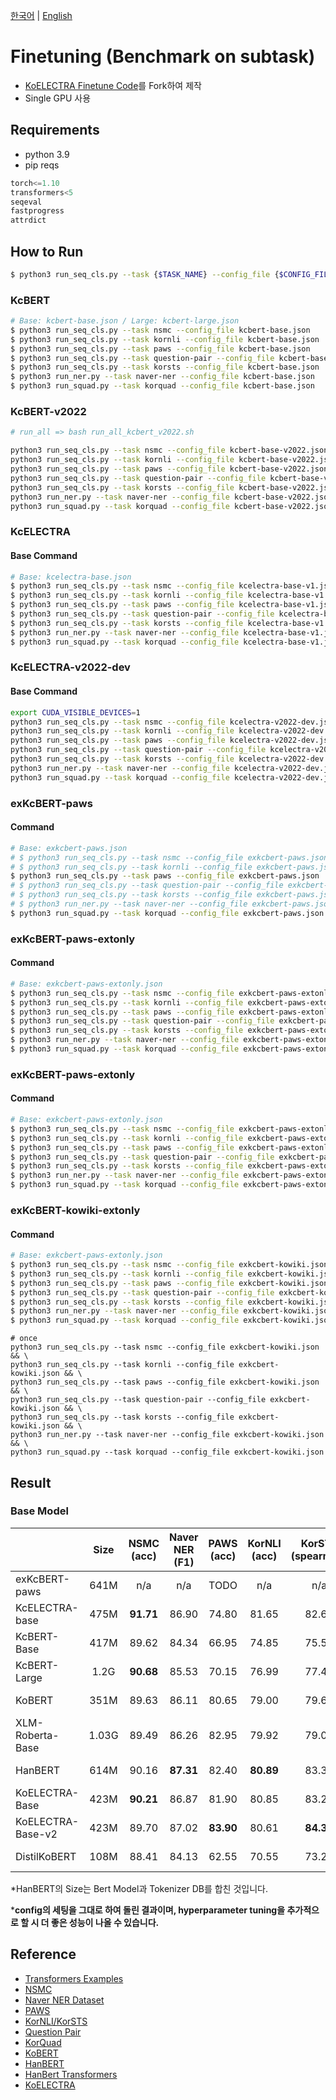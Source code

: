 [한국어](./README.md) | [English](./README_EN.md)

# Finetuning (Benchmark on subtask)

- [KoELECTRA Finetune Code](https://github.com/monologg/KoELECTRA/tree/master/finetune)를 Fork하여 제작
- Single GPU 사용

## Requirements

- python 3.9
- pip reqs

```python
torch<=1.10
transformers<5
seqeval
fastprogress
attrdict
```

## How to Run

```bash
$ python3 run_seq_cls.py --task {$TASK_NAME} --config_file {$CONFIG_FILE}
```

### KcBERT

```bash
# Base: kcbert-base.json / Large: kcbert-large.json
$ python3 run_seq_cls.py --task nsmc --config_file kcbert-base.json
$ python3 run_seq_cls.py --task kornli --config_file kcbert-base.json
$ python3 run_seq_cls.py --task paws --config_file kcbert-base.json
$ python3 run_seq_cls.py --task question-pair --config_file kcbert-base.json
$ python3 run_seq_cls.py --task korsts --config_file kcbert-base.json
$ python3 run_ner.py --task naver-ner --config_file kcbert-base.json
$ python3 run_squad.py --task korquad --config_file kcbert-base.json
```


### KcBERT-v2022

```bash
# run_all => bash run_all_kcbert_v2022.sh

python3 run_seq_cls.py --task nsmc --config_file kcbert-base-v2022.json
python3 run_seq_cls.py --task kornli --config_file kcbert-base-v2022.json
python3 run_seq_cls.py --task paws --config_file kcbert-base-v2022.json
python3 run_seq_cls.py --task question-pair --config_file kcbert-base-v2022.json
python3 run_seq_cls.py --task korsts --config_file kcbert-base-v2022.json
python3 run_ner.py --task naver-ner --config_file kcbert-base-v2022.json
python3 run_squad.py --task korquad --config_file kcbert-base-v2022.json
```


### KcELECTRA

#### Base Command

```bash
# Base: kcelectra-base.json
$ python3 run_seq_cls.py --task nsmc --config_file kcelectra-base-v1.json
$ python3 run_seq_cls.py --task kornli --config_file kcelectra-base-v1.json
$ python3 run_seq_cls.py --task paws --config_file kcelectra-base-v1.json
$ python3 run_seq_cls.py --task question-pair --config_file kcelectra-base-v1.json
$ python3 run_seq_cls.py --task korsts --config_file kcelectra-base-v1.json
$ python3 run_ner.py --task naver-ner --config_file kcelectra-base-v1.json
$ python3 run_squad.py --task korquad --config_file kcelectra-base-v1.json
```

### KcELECTRA-v2022-dev

#### Base Command

```bash
export CUDA_VISIBLE_DEVICES=1
python3 run_seq_cls.py --task nsmc --config_file kcelectra-v2022-dev.json
python3 run_seq_cls.py --task kornli --config_file kcelectra-v2022-dev.json
python3 run_seq_cls.py --task paws --config_file kcelectra-v2022-dev.json
python3 run_seq_cls.py --task question-pair --config_file kcelectra-v2022-dev.json
python3 run_seq_cls.py --task korsts --config_file kcelectra-v2022-dev.json
python3 run_ner.py --task naver-ner --config_file kcelectra-v2022-dev.json
python3 run_squad.py --task korquad --config_file kcelectra-v2022-dev.json
```



### exKcBERT-paws

#### Command

```bash
# Base: exkcbert-paws.json
# $ python3 run_seq_cls.py --task nsmc --config_file exkcbert-paws.json
# $ python3 run_seq_cls.py --task kornli --config_file exkcbert-paws.json
$ python3 run_seq_cls.py --task paws --config_file exkcbert-paws.json
# $ python3 run_seq_cls.py --task question-pair --config_file exkcbert-paws.json
# $ python3 run_seq_cls.py --task korsts --config_file exkcbert-paws.json
# $ python3 run_ner.py --task naver-ner --config_file exkcbert-paws.json
$ python3 run_squad.py --task korquad --config_file exkcbert-paws.json
```

### exKcBERT-paws-extonly

#### Command

```bash
# Base: exkcbert-paws-extonly.json
$ python3 run_seq_cls.py --task nsmc --config_file exkcbert-paws-extonly.json
$ python3 run_seq_cls.py --task kornli --config_file exkcbert-paws-extonly.json
$ python3 run_seq_cls.py --task paws --config_file exkcbert-paws-extonly.json
$ python3 run_seq_cls.py --task question-pair --config_file exkcbert-paws-extonly.json
$ python3 run_seq_cls.py --task korsts --config_file exkcbert-paws-extonly.json
$ python3 run_ner.py --task naver-ner --config_file exkcbert-paws-extonly.json
$ python3 run_squad.py --task korquad --config_file exkcbert-paws-extonly.json
```

### exKcBERT-paws-extonly

#### Command

```bash
# Base: exkcbert-paws-extonly.json
$ python3 run_seq_cls.py --task nsmc --config_file exkcbert-paws-extonly.json
$ python3 run_seq_cls.py --task kornli --config_file exkcbert-paws-extonly.json
$ python3 run_seq_cls.py --task paws --config_file exkcbert-paws-extonly.json
$ python3 run_seq_cls.py --task question-pair --config_file exkcbert-paws-extonly.json
$ python3 run_seq_cls.py --task korsts --config_file exkcbert-paws-extonly.json
$ python3 run_ner.py --task naver-ner --config_file exkcbert-paws-extonly.json
$ python3 run_squad.py --task korquad --config_file exkcbert-paws-extonly.json
```

### exKcBERT-kowiki-extonly

#### Command

```bash
# Base: exkcbert-paws-extonly.json
$ python3 run_seq_cls.py --task nsmc --config_file exkcbert-kowiki.json
$ python3 run_seq_cls.py --task kornli --config_file exkcbert-kowiki.json
$ python3 run_seq_cls.py --task paws --config_file exkcbert-kowiki.json
$ python3 run_seq_cls.py --task question-pair --config_file exkcbert-kowiki.json
$ python3 run_seq_cls.py --task korsts --config_file exkcbert-kowiki.json
$ python3 run_ner.py --task naver-ner --config_file exkcbert-kowiki.json
$ python3 run_squad.py --task korquad --config_file exkcbert-kowiki.json
```

```
# once
python3 run_seq_cls.py --task nsmc --config_file exkcbert-kowiki.json && \
python3 run_seq_cls.py --task kornli --config_file exkcbert-kowiki.json && \
python3 run_seq_cls.py --task paws --config_file exkcbert-kowiki.json && \
python3 run_seq_cls.py --task question-pair --config_file exkcbert-kowiki.json && \
python3 run_seq_cls.py --task korsts --config_file exkcbert-kowiki.json && \
python3 run_ner.py --task naver-ner --config_file exkcbert-kowiki.json && \
python3 run_squad.py --task korquad --config_file exkcbert-kowiki.json 
```


## Result

### Base Model

|                       | Size  | **NSMC**<br/>(acc) | **Naver NER**<br/>(F1) | **PAWS**<br/>(acc) | **KorNLI**<br/>(acc) | **KorSTS**<br/>(spearman) | **Question Pair**<br/>(acc) | **KorQuaD (Dev)**<br/>(EM/F1) |
| :-------------------- | :---: | :----------------: | :--------------------: | :----------------: | :------------------: | :-----------------------: | :-------------------------: | :---------------------------: |
| exKcBERT-paws |      641M       |     n/a     |         n/a          |       TODO        |        n/a         |           n/a           |          n/a          |         TODO         |
| KcELECTRA-base |      475M       |     **91.71**      |         86.90          |       74.80        |        81.65         |           82.65           |          **95.78**          |         70.60 / 90.11         |
| KcBERT-Base                | 417M  |       89.62        |         84.34          |       66.95        |        74.85         |           75.57           |            93.93            |         60.25 / 84.39         |
| KcBERT-Large                | 1.2G  |       **90.68**        |         85.53          |       70.15        |        76.99         |           77.49           |            94.06            |         62.16 / 86.64          |
| KoBERT                | 351M  |       89.63        |         86.11          |       80.65        |        79.00         |           79.64           |            93.93            |         52.81 / 80.27         |
| XLM-Roberta-Base      | 1.03G |       89.49        |         86.26          |       82.95        |        79.92         |           79.09           |            93.53            |         64.70 / 88.94         |
| HanBERT               | 614M  |       90.16        |       **87.31**        |       82.40        |      **80.89**       |           83.33           |            94.19            |         78.74 / 92.02         |
| KoELECTRA-Base    | 423M  |     **90.21**      |         86.87          |       81.90        |        80.85         |           83.21           |            94.20            |         61.10 / 89.59         |
| KoELECTRA-Base-v2 | 423M  |       89.70        |         87.02          |     **83.90**      |        80.61         |         **84.30**         |          **94.72**          |       **84.34 / 92.58**       |
| DistilKoBERT           | 108M |       88.41        |         84.13          |       62.55        |        70.55         |           73.21           |            92.48            |         54.12 / 77.80         |


\*HanBERT의 Size는 Bert Model과 Tokenizer DB를 합친 것입니다.

\***config의 세팅을 그대로 하여 돌린 결과이며, hyperparameter tuning을 추가적으로 할 시 더 좋은 성능이 나올 수 있습니다.**

## Reference

- [Transformers Examples](https://github.com/huggingface/transformers/blob/master/examples/README.md)
- [NSMC](https://github.com/e9t/nsmc)
- [Naver NER Dataset](https://github.com/naver/nlp-challenge)
- [PAWS](https://github.com/google-research-datasets/paws)
- [KorNLI/KorSTS](https://github.com/kakaobrain/KorNLUDatasets)
- [Question Pair](https://github.com/songys/Question_pair)
- [KorQuad](https://korquad.github.io/category/1.0_KOR.html)
- [KoBERT](https://github.com/SKTBrain/KoBERT)
- [HanBERT](https://github.com/tbai2019/HanBert-54k-N)
- [HanBert Transformers](https://github.com/monologg/HanBert-Transformers)
- [KoELECTRA](https://github.com/monologg/KoELECTRA)

